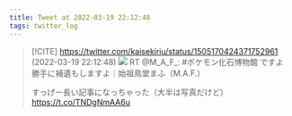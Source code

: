 ```yaml
---
title: Tweet at 2022-03-19 22:12:48
tags: twitter_log
---
```


> [!CITE] https://twitter.com/kaisekiriu/status/1505170424371752961 (2022-03-19 22:12:48)
> ![](https://twitter.com/kaisekiriu/status/1505170424371752961)
> RT @M_A_F_: #ポケモン化石博物館 ですよ　勝手に補遺もしますよ｜始祖鳥堂まふ（M.A.F.）
> 
> すっげー長い記事になっちゃった（大半は写真だけど）
> https://t.co/TNDgNmAA6u
